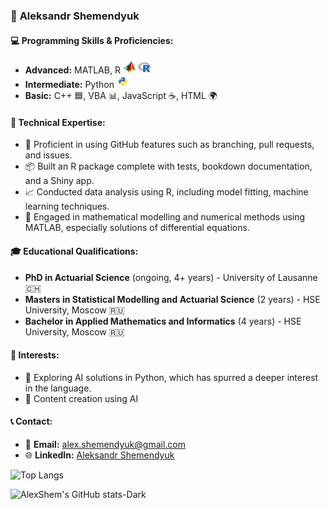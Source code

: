 ### 📌 **Aleksandr Shemendyuk**

#### 💻 **Programming Skills & Proficiencies:**
- **Advanced:** MATLAB, R <code><img height="20" src="https://raw.githubusercontent.com/github/explore/master/topics/matlab/matlab.png"></code> <code><img height="20" src="https://raw.githubusercontent.com/github/explore/master/topics/r/r.png"></code>
- **Intermediate:** Python <code><img height="20" src="https://raw.githubusercontent.com/github/explore/master/topics/python/python.png"></code>
- **Basic:** C++ 🟦, VBA 📊, JavaScript ☕, HTML 🌍

#### 🔧 **Technical Expertise:**
- 🔀 Proficient in using GitHub features such as branching, pull requests, and issues.
- 📦 Built an R package complete with tests, bookdown documentation, and a Shiny app.
- 📈 Conducted data analysis using R, including model fitting, machine learning techniques.
- 🔢 Engaged in mathematical modelling and numerical methods using MATLAB, especially solutions of differential equations.

#### 🎓 **Educational Qualifications:**
- **PhD in Actuarial Science** (ongoing, 4+ years) - University of Lausanne 🇨🇭
- **Masters in Statistical Modelling and Actuarial Science** (2 years) - HSE University, Moscow 🇷🇺
- **Bachelor in Applied Mathematics and Informatics** (4 years) - HSE University, Moscow 🇷🇺

#### 🌱 **Interests:**
- 🤖 Exploring AI solutions in Python, which has spurred a deeper interest in the language.
- 🎥 Content creation using AI

#### 📞 **Contact:**
- 📧 **Email:** alex.shemendyuk@gmail.com
- 🌐 **LinkedIn:** [Aleksandr Shemendyuk](https://www.linkedin.com/in/alex-shem/)

![Top Langs](https://github-readme-stats.vercel.app/api/top-langs/?username=AlexShem&layout=compact&theme=github_dark_dimmed&langs_count=8)

![AlexShem's GitHub stats-Dark](https://github-readme-stats.vercel.app/api?username=AlexShem&count_private=true&show_icons=true&theme=github_dark_dimmed)
